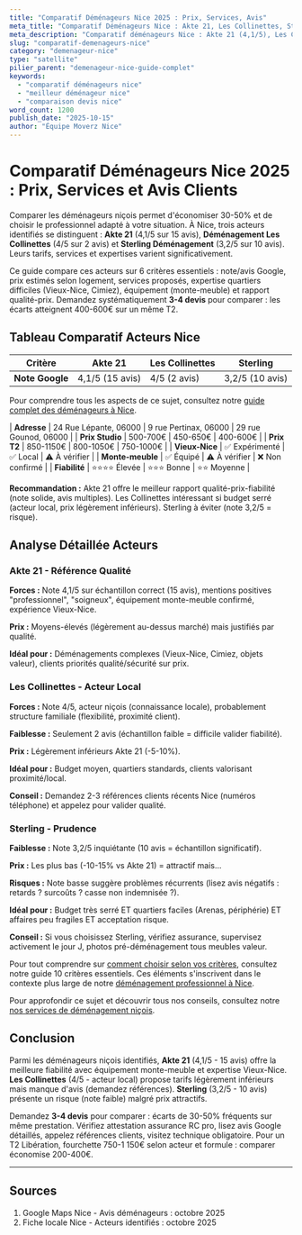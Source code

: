 ```yaml
---
title: "Comparatif Déménageurs Nice 2025 : Prix, Services, Avis"
meta_title: "Comparatif Déménageurs Nice : Akte 21, Les Collinettes, Sterling"
meta_description: "Comparatif déménageurs Nice : Akte 21 (4,1/5), Les Collinettes (4/5), Sterling (3,2/5). Prix 400-3000€, services, quartiers spécialisés. Guide complet."
slug: "comparatif-demenageurs-nice"
category: "demenageur-nice"
type: "satellite"
pilier_parent: "demenageur-nice-guide-complet"
keywords:
  - "comparatif déménageurs nice"
  - "meilleur déménageur nice"
  - "comparaison devis nice"
word_count: 1200
publish_date: "2025-10-15"
author: "Équipe Moverz Nice"
---
```


# Comparatif Déménageurs Nice 2025 : Prix, Services et Avis Clients

Comparer les déménageurs niçois permet d'économiser 30-50% et de choisir le professionnel adapté à votre situation. À Nice, trois acteurs identifiés se distinguent : **Akte 21** (4,1/5 sur 15 avis), **Déménagement Les Collinettes** (4/5 sur 2 avis) et **Sterling Déménagement** (3,2/5 sur 10 avis). Leurs tarifs, services et expertises varient significativement.

Ce guide compare ces acteurs sur 6 critères essentiels : note/avis Google, prix estimés selon logement, services proposés, expertise quartiers difficiles (Vieux-Nice, Cimiez), équipement (monte-meuble) et rapport qualité-prix. Demandez systématiquement **3-4 devis** pour comparer : les écarts atteignent 400-600€ sur un même T2.

## Tableau Comparatif Acteurs Nice

| Critère | Akte 21 | Les Collinettes | Sterling |
|---------|---------|-----------------|----------|
| **Note Google** | 4,1/5 (15 avis) | 4/5 (2 avis) | 3,2/5 (10 avis) |

Pour comprendre tous les aspects de ce sujet, consultez notre [guide complet des déménageurs à Nice](/blog/demenageur-nice/demenageur-nice-guide-complet).

| **Adresse** | 24 Rue Lépante, 06000 | 9 rue Pertinax, 06000 | 29 rue Gounod, 06000 |
| **Prix Studio** | 500-700€ | 450-650€ | 400-600€ |
| **Prix T2** | 850-1150€ | 800-1050€ | 750-1000€ |
| **Vieux-Nice** | ✅ Expérimenté | ✅ Local | ⚠️ À vérifier |
| **Monte-meuble** | ✅ Équipé | ⚠️ À vérifier | ❌ Non confirmé |
| **Fiabilité** | ⭐⭐⭐⭐ Élevée | ⭐⭐⭐ Bonne | ⭐⭐ Moyenne |

**Recommandation :** Akte 21 offre le meilleur rapport qualité-prix-fiabilité (note solide, avis multiples). Les Collinettes intéressant si budget serré (acteur local, prix légèrement inférieurs). Sterling à éviter (note 3,2/5 = risque).

## Analyse Détaillée Acteurs

### Akte 21 - Référence Qualité

**Forces :** Note 4,1/5 sur échantillon correct (15 avis), mentions positives "professionnel", "soigneux", équipement monte-meuble confirmé, expérience Vieux-Nice.

**Prix :** Moyens-élevés (légèrement au-dessus marché) mais justifiés par qualité.

**Idéal pour :** Déménagements complexes (Vieux-Nice, Cimiez, objets valeur), clients priorités qualité/sécurité sur prix.

### Les Collinettes - Acteur Local

**Forces :** Note 4/5, acteur niçois (connaissance locale), probablement structure familiale (flexibilité, proximité client).

**Faiblesse :** Seulement 2 avis (échantillon faible = difficile valider fiabilité).

**Prix :** Légèrement inférieurs Akte 21 (-5-10%).

**Idéal pour :** Budget moyen, quartiers standards, clients valorisant proximité/local.

**Conseil :** Demandez 2-3 références clients récents Nice (numéros téléphone) et appelez pour valider qualité.

### Sterling - Prudence

**Faiblesse :** Note 3,2/5 inquiétante (10 avis = échantillon significatif).

**Prix :** Les plus bas (-10-15% vs Akte 21) = attractif mais...

**Risques :** Note basse suggère problèmes récurrents (lisez avis négatifs : retards ? surcoûts ? casse non indemnisée ?).

**Idéal pour :** Budget très serré ET quartiers faciles (Arenas, périphérie) ET affaires peu fragiles ET acceptation risque.

**Conseil :** Si vous choisissez Sterling, vérifiez assurance, supervisez activement le jour J, photos pré-déménagement tous meubles valeur.

Pour tout comprendre sur [comment choisir selon vos critères](/blog/demenageur-nice/choisir-demenageur-nice-criteres), consultez notre guide 10 critères essentiels. Ces éléments s'inscrivent dans le contexte plus large de notre [déménagement professionnel à Nice](/blog/demenageur-nice/demenageur-nice-guide-complet).


Pour approfondir ce sujet et découvrir tous nos conseils, consultez notre [nos services de déménagement niçois](/blog/demenageur-nice/demenageur-nice-guide-complet).

## Conclusion

Parmi les déménageurs niçois identifiés, **Akte 21** (4,1/5 - 15 avis) offre la meilleure fiabilité avec équipement monte-meuble et expertise Vieux-Nice. **Les Collinettes** (4/5 - acteur local) propose tarifs légèrement inférieurs mais manque d'avis (demandez références). **Sterling** (3,2/5 - 10 avis) présente un risque (note faible) malgré prix attractifs.

Demandez **3-4 devis** pour comparer : écarts de 30-50% fréquents sur même prestation. Vérifiez attestation assurance RC pro, lisez avis Google détaillés, appelez références clients, visitez technique obligatoire. Pour un T2 Libération, fourchette 750-1 150€ selon acteur et formule : comparer économise 200-400€.

---

## Sources

1. Google Maps Nice - Avis déménageurs : octobre 2025
2. Fiche locale Nice - Acteurs identifiés : octobre 2025



